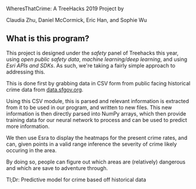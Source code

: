 WheresThatCrime: A TreeHacks 2019 Project by 

Claudia Zhu, Daniel McCormick, Eric Han, and Sophie Wu

## What is this program?

This project is designed under the *safety* panel of Treehacks this year, using *open public safety data*, 
*machine learning/deep learning*, and using *Esri APIs and SDKs*. As such, we're taking a fairly simple
approach to addressing this.

This is done first by grabbing data in CSV form from public facing historical crime data from 
[data.sfgov.org](https://data.sfgov.org/api/views/q6gg-sa2p/rows.csv?accessType=DOWNLOAD).

Using this CSV module, this is parsed and relevant information is extracted from it to be used in our program,
and written to new files. This new information is then directly parsed into NumPy arrays, which then provide
training data for our neural network to process and can be used to predict more information.

We then use Esra to display the heatmaps for the present crime rates, and can, given points in a valid range 
inference the severity of crime likely occuring in the area.

By doing so, people can figure out which areas are (relatively) dangerous and which are save to adventure through.


Tl;Dr: Predictive model for crime based off historical data